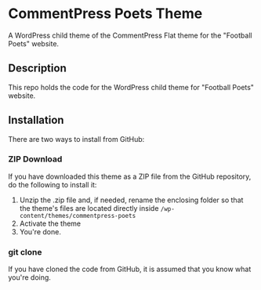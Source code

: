 # CommentPress Poets Theme

A WordPress child theme of the CommentPress Flat theme for the "Football Poets" website.

## Description

This repo holds the code for the WordPress child theme for "Football Poets" website.

## Installation

There are two ways to install from GitHub:

### ZIP Download

If you have downloaded this theme as a ZIP file from the GitHub repository, do the following to install it:

1. Unzip the .zip file and, if needed, rename the enclosing folder so that the theme's files are located directly inside `/wp-content/themes/commentpress-poets`
2. Activate the theme
3. You're done.

### git clone

If you have cloned the code from GitHub, it is assumed that you know what you're doing.
